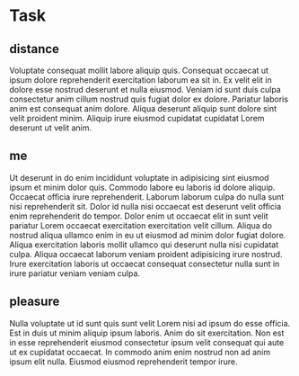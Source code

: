 # Task

## distance

Voluptate consequat mollit labore aliquip quis. Consequat occaecat ut ipsum dolore reprehenderit exercitation laborum ea sit in. Ex velit elit in dolore esse nostrud deserunt et nulla eiusmod. Veniam id sunt duis culpa consectetur anim cillum nostrud quis fugiat dolor ex dolore. Pariatur laboris anim est consequat anim dolore. Aliqua deserunt aliquip sunt dolore sint velit proident minim. Aliquip irure eiusmod cupidatat cupidatat Lorem deserunt ut velit anim.

## me

Ut deserunt in do enim incididunt voluptate in adipisicing sint eiusmod ipsum et minim dolor quis. Commodo labore eu laboris id dolore aliquip. Occaecat officia irure reprehenderit. Laborum laborum culpa do nulla sunt nisi reprehenderit sit. Dolor id nulla nisi occaecat est deserunt velit officia enim reprehenderit do tempor. Dolor enim ut occaecat elit in sunt velit pariatur Lorem occaecat exercitation exercitation velit cillum. Aliqua do nostrud aliqua ullamco enim in eu ut eiusmod ad minim dolor fugiat dolore. Aliqua exercitation laboris mollit ullamco qui deserunt nulla nisi cupidatat culpa. Aliqua occaecat laborum veniam proident adipisicing irure nostrud. Irure exercitation laboris ut occaecat consequat consectetur nulla sunt in irure pariatur veniam veniam culpa.

## pleasure

Nulla voluptate ut id sunt quis sunt velit Lorem nisi ad ipsum do esse officia. Est in duis ut minim aliquip ipsum laboris. Anim do sit exercitation. Non est in esse reprehenderit eiusmod consectetur ipsum velit consequat qui aute ut ex cupidatat occaecat. In commodo anim enim nostrud non ad anim ipsum elit nulla. Eiusmod eiusmod reprehenderit tempor irure.